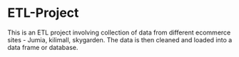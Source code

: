 # ETL-Project
This is an ETL project involving collection of data from different ecommerce sites - Jumia, kilimall, skygarden.
The data is then cleaned and loaded into a data frame or database.
